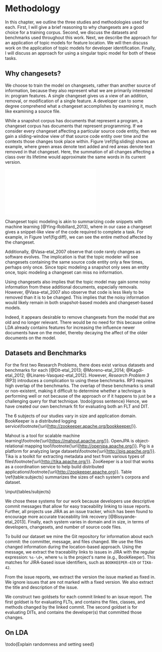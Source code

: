 # Methodology

In this chapter, we outline the three studies and methodologies used for each.
First, I will give a brief reasoning to why changesets are a good choice for a
training corpus.  Second, we discuss the datasets and benchmarks used
throughout this work.  Next, we describe the approach for an application of
topic models for feature location.  We will then discuss work on the
application of topic models for developer identification.  Finally, I will
discuss an approach for using a singular topic model for both of these tasks.


## Why changesets?

We choose to train the model on changesets, rather than another source of
information, because they also represent what we are primarily interested in:
program features.  A single changeset gives us a view of an addition, removal,
or modification of a single feature.  A developer can to some degree comprehend
what a changeset accomplishes by examining it, much like examining a source
file.

While a snapshot corpus has documents that represent a program, a changeset
corpus has documents that represent programming.  If we consider every
changeset affecting a particular source code entity, then we gain a
sliding-window view of that source code entity over time and the contexts those
changes took place within.  Figure \ref{fig:sliding} shows an example, where
green areas denote text added and red areas denote text removed in that
changeset.  Here, the summation of all changes affecting a class over its
lifetime would approximate the same words in its current version.

![Changesets over time approximate a
Snapshot\label{fig:sliding}](figures/sliding_window_example.pdf)

Changeset topic modeling is akin to summarizing code snippets with machine
learning [@Ying-Robillard_2013], where in our case a changeset gives a
snippet-like view of the code required to complete a task.  For example, in
Figure \ref{fig:diff}, we can see the entire method affected by the changeset.

Additionally, @Vasa-etal_2007 observe that code rarely changes as software
evolves.  The implication is that the topic modeler will see changesets
containing the same source code entity only a few times, perhaps only once.
Since topic modeling a snapshot only sees an entity once, topic modeling a
changeset can miss no information.

Using changesets also implies that the topic model may gain some noisy
information from these additional documents, especially removals.  However,
@Vasa-etal_2007 also observe that code is less likely to be removed than it is
to be changed.  This implies that the noisy information would likely remain in
both snapshot-based models and changeset-based models.

Indeed, it appears desirable to remove changesets from the model that are old
and no longer relevant.  There would be no need for this because online LDA
already contains features for increasing the influence newer documents have on
the model, thereby decaying the affect of the older documents on the model.

## Datasets and Benchmarks

For the first two Research Problems, there does exist various datasets and
benchmarks for each [@Dit-etal_2013; @Moreno-etal_2014; @Kagdi-etal_2012;
@Linares-Vasquez-etal_2012].  However, *Research Problem 3* (RP3) introduces a
complication to using these benchmarks. RP3 requires high overlap of the
benchmarks.  The overlap of these benchmarks is small or non-existent, making
it difficult to determine whether a technique is performing well or not because
of the approach or if it happens to just be a challenging query for that
technique.  \todo{gross sentence} Hence, we have created our own benchmark fit
for evaluating both an FLT and DIT.

The 6 subjects of our studies vary in size and application domain.
BookKeeper is a distributed logging service\footnote{\url{http://zookeeper.apache.org/bookkeeper/}}.
<!-- Derby is a relational database management system\footnote{\url{http://db.apache.org/derby/}}.  -->
Mahout is a tool for scalable machine learning\footnote{\url{https://mahout.apache.org/}}.
OpenJPA is object-relational mapping tool\footnote{\url{http://openjpa.apache.org/}}.
Pig is a platform for analyzing large datasets\footnote{\url{http://pig.apache.org/}}.
Tika is a toolkit for extracting metadata and text from various types of files\footnote{\url{http://tika.apache.org/}}.
ZooKeeper is a tool that works as a coordination service to help build distributed applications\footnote{\url{http://zookeeper.apache.org}}.
Table \ref{table:subjects} summarizes the sizes of each system's corpora and
dataset.

\input{tables/subjects}

We chose these systems for our work because developers use descriptive commit
messages that allow for easy traceability linking to issue reports.  Further,
all projects use JIRA as an issue tracker, which has been found to encourage
more accurate traceability link recovery [@Bissyande-etal_2013]. Finally, each
system varies in domain and in size, in terms of developers, changesets, and
number of source code files.

To build our dataset we mine the Git repository for information about each
commit: the committer, message, and files changed.  We use the files changed
information during the location-based approach.  Using the message, we extract
the traceability links to issues in JIRA with the regular expression: `%s-\d+`,
where `%s` is the project's name (e.g., BookKeeper).  This matches for
JIRA-based issue identifiers, such as `BOOKKEEPER-439` or `TIKA-42`.

From the issue reports, we extract the version the issue marked as fixed in.
We ignore issues that are not marked with a fixed version.  We also extract the
title and description of the issue.

We construct two goldsets for each commit linked to an issue report.  The first
goldset is for evaluating FLTs, and contains the files, classes, and methods
changed by the linked commit.  The second goldset is for evaluating DITs, and
contains the developer(s) that committed those changes.

## On LDA

\todo{Explain randomness and setting seed}
